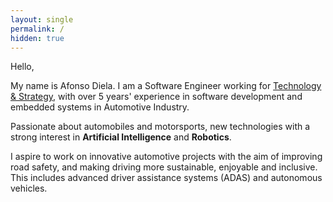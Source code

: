 ```yaml
---
layout: single
permalink: /
hidden: true
---
```


Hello,

My name is Afonso Diela. I am a Software Engineer working for [Technology & Strategy](https://www.technologyandstrategy.com/), with over 5 years' experience in software development and embedded systems in Automotive Industry. 

Passionate about automobiles and motorsports, new technologies with a strong interest in **Artificial Intelligence** and **Robotics**.

I aspire to work on innovative automotive projects with the aim of improving road safety, and making driving more sustainable, enjoyable and inclusive. This includes advanced driver assistance systems (ADAS) and autonomous vehicles.

